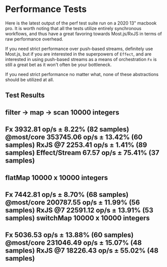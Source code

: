 # Performance Tests

Here is the latest output of the perf test suite run on a 2020 13" macbook pro.
It is worth noting that all the tests utilize entirely synchronous workflows, and thus
have a great favoring towards Most.js/RxJS in terms of raw performance overhead. 

If you need strict performance over push-based streams, definitely use Most.js, but if you are
interested in the superpowers of `Effect`, and are interested in using push-based streams as a means
of orchestration `Fx` is still a great bet as it won't often be your bottleneck.

If you need strict performance no matter what, none of these abstractions should be utilized at all.

## Test Results

filter -> map -> scan 10000 integers
-------------------------------------------------------
Fx                 3932.81 op/s ±  8.22%   (82 samples)
@most/core        353745.06 op/s ± 13.42%   (60 samples)
RxJS @7            2253.41 op/s ±  1.41%   (89 samples)
Effect/Stream        67.57 op/s ± 75.41%   (37 samples)
-------------------------------------------------------

flatMap 10000 x 10000 integers
-------------------------------------------------------
Fx                 7442.81 op/s ±  8.70%   (68 samples)
@most/core        200787.55 op/s ± 11.99%   (56 samples)
RxJS @7           22591.12 op/s ± 13.91%   (53 samples)
switchMap 10000 x 10000 integers
-------------------------------------------------------
Fx                 5036.53 op/s ± 13.88%   (60 samples)
@most/core        231046.49 op/s ± 15.07%   (48 samples)
RxJS @7           18226.43 op/s ± 55.02%   (48 samples)
-------------------------------------------------------

